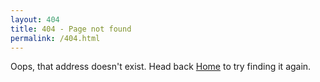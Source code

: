 ```yaml
---
layout: 404
title: 404 - Page not found
permalink: /404.html
---
```


<p>
Oops, that address doesn't exist. Head back <a href="{{ '/' | relative_url }}">Home</a> to try finding it again.
</p>
